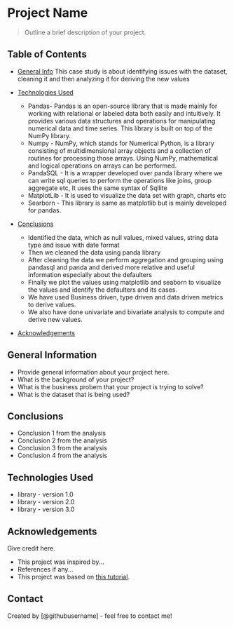 # Project Name
> Outline a brief description of your project.


## Table of Contents
* [General Info](#general_info)
  This case study is about identifying issues with the dataset, cleaning it and then analyzing it for deriving the new values
* [Technologies Used](#technology_used)
   * Pandas-  Pandas is an open-source library that is made mainly for working with relational or labeled data both easily and intuitively. It provides various data structures and operations for manipulating numerical data and time series. This library is built on top of the NumPy library.
  * Numpy - NumPy, which stands for Numerical Python, is a library consisting of multidimensional array objects and a collection of routines for processing those arrays. Using NumPy, mathematical and logical operations on arrays can be performed.
  * PandaSQL - It is a wrapper developed over panda library where we can write sql queries to perform the operations like joins, group aggregate etc, It uses the same syntax of Sqllite
  * MatplotLib - It is used to visualize the data set with graph, charts etc
  * Searborn - This library is same as matplotlib but is mainly developed for pandas.

* [Conclusions](#conclusions)
  * Identified the data, which as null values, mixed values, string data type and issue with date format
  * Then we cleaned the data using panda library 
  * After cleaning the data we perform aggregation and grouping using pandasql and panda and derived more relative and useful information especially about the defaulters
  * Finally we plot the values using matplotlib and seaborn to visualize the values and identify the defaulters and its cases.
  * We have used Business driven, type driven and data driven metrics to derive values.
  * We also have done univariate and bivariate analysis to compute and derive new values.

* [Acknowledgements](#acknowledgements)

<!-- You can include any other section that is pertinent to your problem -->

## General Information
- Provide general information about your project here.
- What is the background of your project?
- What is the business probem that your project is trying to solve?
- What is the dataset that is being used?

<!-- You don't have to answer all the questions - just the ones relevant to your project. -->

## Conclusions
- Conclusion 1 from the analysis
- Conclusion 2 from the analysis
- Conclusion 3 from the analysis
- Conclusion 4 from the analysis

<!-- You don't have to answer all the questions - just the ones relevant to your project. -->


## Technologies Used
- library - version 1.0
- library - version 2.0
- library - version 3.0

<!-- As the libraries versions keep on changing, it is recommended to mention the version of library used in this project -->

## Acknowledgements
Give credit here.
- This project was inspired by...
- References if any...
- This project was based on [this tutorial](https://www.example.com).


## Contact
Created by [@githubusername] - feel free to contact me!


<!-- Optional -->
<!-- ## License -->
<!-- This project is open source and available under the [... License](). -->

<!-- You don't have to include all sections - just the one's relevant to your project -->
